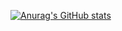 [![Anurag's GitHub stats](https://github-readme-stats.vercel.app/api?username=EIKINAKAYAMA)](https://github.com/anuraghazra/github-readme-stats)

<!--
**EIKINAKAYAMA/EIKINAKAYAMA** is a ✨ _special_ ✨ repository because its `README.md` (this file) appears on your GitHub profile.

Here are some ideas to get you started:

- 🔭 I’m currently working on ...
- 🌱 I’m currently learning ...
- 👯 I’m looking to collaborate on ...
- 🤔 I’m looking for help with ...
- 💬 Ask me about ...
- 📫 How to reach me: ...
- 😄 Pronouns: ...
- ⚡ Fun fact: ...
-->

